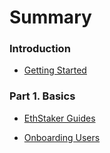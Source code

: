# Summary

### Introduction

* [Getting Started](README.md)

### Part 1. Basics

* [EthStaker Guides](reference/basics/ethstaker.md)

* [Onboarding Users](reference/basics/deposits.md)
